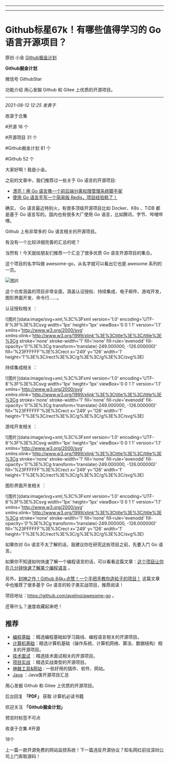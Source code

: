 ----------------------------------------
----------------------------------------
#  Github标星67k！有哪些值得学习的 Go语言开源项目？

原创 小金  [ Github掘金计划 ](javascript:void\(0\);)

**Github掘金计划** ![]()

微信号 GithubStar

功能介绍 用心发掘 Github 和 Gitee 上优质的开源项目。

____

_2021-08-12 12:25_ _发表于_

收录于合集

#开源 18 个

#开源项目 31 个

#Github掘金计划 81 个

#Github 52 个

大家好啊！我是小金。

之前的文章中，我们推荐过一些关于 Go 语言的开源项目:

  * [漂亮！用 Go 语言撸一个前后端分离权限管理系统脚手架](https://mp.weixin.qq.com/s?__biz=MzIwNDgzMzI3Mg==&mid=2247484931&idx=1&sn=8ff11cb81de6a9198505bccfcabd0c48&chksm=973b6e94a04ce7821cfc6e66b42d3d8c33009521a68f8e9f5cfa0ebe1714a36af41ae199ffca&token=1270521536&lang=zh_CN&scene=21#wechat_redirect)
  * [使用 Go 语言手写一个简易版 Redis，项目经验稳了！](https://mp.weixin.qq.com/s?__biz=MzIwNDgzMzI3Mg==&mid=2247485722&idx=1&sn=b0c97b8b10f2e6ed37db3dc6c239d71a&chksm=973b618da04ce89b7355fef6822c879b914b45c3d73f5b0c7488ff419758971ab1c08ee12f3b&token=1270521536&lang=zh_CN&scene=21#wechat_redirect)

确实， Go 语言最近特别火，有很多顶级开源项目比如 Docker、K8s 、TiDB 都是基于 Go 语言写的。国内也有很多大厂使用 Go
语言，比如腾讯、字节、哔哩哔哩。

Github 上有非常多的 Go 语言相关的开源项目。

有没有一个比较详细完善的汇总的呢？

当然有！今天就给朋友们推荐一个汇总了很多优质 Go 语言开源项目的集合。

这个项目的名字叫做 awesome-go，从名字就可以看出它也是 awesome 系列的一员。

![图片](https://mmbiz.qpic.cn/mmbiz_png/BcyAypujBVaO4ibUKIZVgCW6B8HBZ4tWjRFxZJWePEDeXgVKM7yhbDCcCmibkuPJZt00K2ibOQ94gd9Us18tpfibaQ/640?wx_fmt=png)

这个仓库涵盖的项目非常全面，涵盖认证授权、持续集成、电子邮件、游戏开发，图形界面开发、命令行......。

认证授权相关 ：

![图片](data:image/svg+xml,%3C%3Fxml version='1.0' encoding='UTF-8'%3F%3E%3Csvg
width='1px' height='1px' viewBox='0 0 1 1' version='1.1'
xmlns='http://www.w3.org/2000/svg'
xmlns:xlink='http://www.w3.org/1999/xlink'%3E%3Ctitle%3E%3C/title%3E%3Cg
stroke='none' stroke-width='1' fill='none' fill-rule='evenodd' fill-
opacity='0'%3E%3Cg transform='translate\(-249.000000, -126.000000\)'
fill='%23FFFFFF'%3E%3Crect x='249' y='126' width='1'
height='1'%3E%3C/rect%3E%3C/g%3E%3C/g%3E%3C/svg%3E)

持续集成相关 ：

![图片](data:image/svg+xml,%3C%3Fxml version='1.0' encoding='UTF-8'%3F%3E%3Csvg
width='1px' height='1px' viewBox='0 0 1 1' version='1.1'
xmlns='http://www.w3.org/2000/svg'
xmlns:xlink='http://www.w3.org/1999/xlink'%3E%3Ctitle%3E%3C/title%3E%3Cg
stroke='none' stroke-width='1' fill='none' fill-rule='evenodd' fill-
opacity='0'%3E%3Cg transform='translate\(-249.000000, -126.000000\)'
fill='%23FFFFFF'%3E%3Crect x='249' y='126' width='1'
height='1'%3E%3C/rect%3E%3C/g%3E%3C/g%3E%3C/svg%3E)

游戏开发相关 ：

![图片](data:image/svg+xml,%3C%3Fxml version='1.0' encoding='UTF-8'%3F%3E%3Csvg
width='1px' height='1px' viewBox='0 0 1 1' version='1.1'
xmlns='http://www.w3.org/2000/svg'
xmlns:xlink='http://www.w3.org/1999/xlink'%3E%3Ctitle%3E%3C/title%3E%3Cg
stroke='none' stroke-width='1' fill='none' fill-rule='evenodd' fill-
opacity='0'%3E%3Cg transform='translate\(-249.000000, -126.000000\)'
fill='%23FFFFFF'%3E%3Crect x='249' y='126' width='1'
height='1'%3E%3C/rect%3E%3C/g%3E%3C/g%3E%3C/svg%3E)

图形界面开发相关 ：

![图片](data:image/svg+xml,%3C%3Fxml version='1.0' encoding='UTF-8'%3F%3E%3Csvg
width='1px' height='1px' viewBox='0 0 1 1' version='1.1'
xmlns='http://www.w3.org/2000/svg'
xmlns:xlink='http://www.w3.org/1999/xlink'%3E%3Ctitle%3E%3C/title%3E%3Cg
stroke='none' stroke-width='1' fill='none' fill-rule='evenodd' fill-
opacity='0'%3E%3Cg transform='translate\(-249.000000, -126.000000\)'
fill='%23FFFFFF'%3E%3Crect x='249' y='126' width='1'
height='1'%3E%3C/rect%3E%3C/g%3E%3C/g%3E%3C/svg%3E)

如果你对 Go 语言不太了解的话，我建议你在研究这些项目之前，先要入门 Go 语言。

如果你不知道如何快速了解一个编程语言的话，可以看看这篇文章：[这个项目让你在几分钟快速了解某个编程语言](https://mp.weixin.qq.com/s?__biz=MzIwNDgzMzI3Mg==&mid=2247483939&idx=1&sn=6fe520b07412febb2dc0c6d01e0b1a14&chksm=973b6ab4a04ce3a2585500f23b9200e65c6f84ef0fb81030f3fa8fdbbb4dd01ea1880bfab0ca&token=1270521536&lang=zh_CN&scene=21#wechat_redirect)
。

另外，[封神之作！Github
84k+点赞！一个手把手教你造轮子的项目！](https://mp.weixin.qq.com/s?__biz=MzIwNDgzMzI3Mg==&mid=2247483904&idx=1&sn=0de6a22f369a3251e8fbfb9a2ce76113&chksm=973b6a97a04ce3812eec7fd6fcc8ae9bd14316a53488821cf0d0b237b59be45aaab71fcc648f&token=1270521536&lang=zh_CN&scene=21#wechat_redirect)
这篇文章中也推荐了很多基于 Go 语言的轮子类实战项目，推荐阅读！

项目地址：https://github.com/avelino/awesome-go 。

还等什么？速度收藏起来吧！

## 推荐

  * [编程基础](https://mp.weixin.qq.com/mp/appmsgalbum?action=getalbum&album_id=1632585323454971905&__biz=MzIwNDgzMzI3Mg==#wechat_redirect) ：精选编程基础如学习路线、编程语言相关的开源项目。
  * [计算机基础](https://mp.weixin.qq.com/mp/appmsgalbum?action=getalbum&album_id=1635325633234780161&__biz=MzIwNDgzMzI3Mg==#wechat_redirect)：精选计算机基础（操作系统、计算机网络、算法、数据结构）相关的开源项目。
  * [技术面试](https://mp.weixin.qq.com/mp/appmsgalbum?action=getalbum&album_id=1632589980491366403&__biz=MzIwNDgzMzI3Mg==#wechat_redirect) ：精选技术面试相关的开源项目。
  * [项目实战](https://mp.weixin.qq.com/mp/appmsgalbum?action=getalbum&album_id=1632590550748938241&__biz=MzIwNDgzMzI3Mg==#wechat_redirect) ：精选实战类型的开源项目。
  * [神器工具&网站](https://mp.weixin.qq.com/mp/appmsgalbum?__biz=MzIwNDgzMzI3Mg==&action=getalbum&album_id=1692140336665378820#wechat_redirect) : 一些好用的插件、软件、网站。
  * [Java](https://mp.weixin.qq.com/mp/appmsgalbum?action=getalbum&album_id=1345382825083895808&__biz=Mzg2OTA0Njk0OA==#wechat_redirect) ：Java类开源项目汇总

  

  

用心发掘 Github 和 Gitee 上优质的开源项目。

后台回复 **「PDF」** 获取 计算机必读书籍

欢迎关注 **「Github掘金计划」**

预览时标签不可点

收录于合集 #开源

18个

上一篇一款开源免费的网站监控系统！下一篇违反开源协议？知名网红前往深圳公司上门索取源码！

